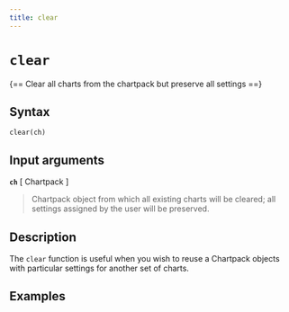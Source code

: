 ```yaml
---
title: clear
---
```


# `clear`

{== Clear all charts from the chartpack but preserve all settings ==}

## Syntax

    clear(ch)

## Input arguments

__`ch`__ [ Chartpack ]
>
> Chartpack object from which all existing charts will be cleared; all
> settings assigned by the user will be preserved.
>

## Description

The `clear` function is useful when you wish to reuse a Chartpack objects
with particular settings for another set of charts.

## Examples

```matlab
```
